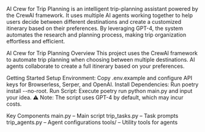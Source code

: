 AI Crew for Trip Planning is an intelligent trip-planning assistant powered by the CrewAI framework. It uses multiple AI agents working together to help users decide between different destinations and create a customized itinerary based on their preferences. By leveraging GPT-4, the system automates the research and planning process, making trip organization effortless and efficient.


AI Crew for Trip Planning
Overview
This project uses the CrewAI framework to automate trip planning when choosing between multiple destinations. AI agents collaborate to create a full itinerary based on your preferences.

Getting Started
Setup Environment: Copy .env.example and configure API keys for Browserless, Serper, and OpenAI.
Install Dependencies: Run poetry install --no-root.
Run Script: Execute poetry run python main.py and input your idea.
⚠ Note: The script uses GPT-4 by default, which may incur costs.

Key Components
main.py – Main script
trip_tasks.py – Task prompts
trip_agents.py – Agent configurations
tools/ – Utility tools for agents